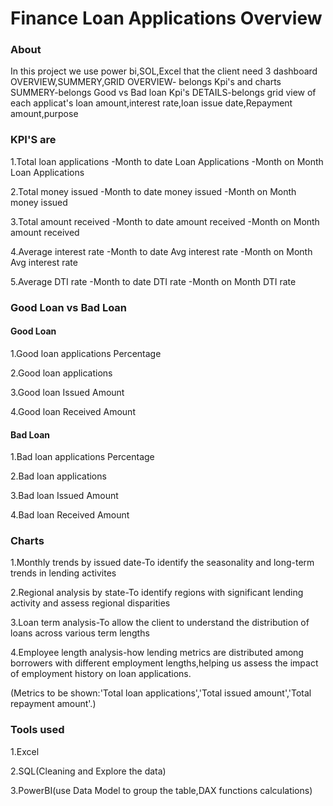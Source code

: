 # Finance Loan Applications Overview

### About
In this project we use power bi,SOL,Excel
that the client need 3 dashboard OVERVIEW,SUMMERY,GRID
OVERVIEW- belongs Kpi's and charts
SUMMERY-belongs Good vs Bad loan Kpi's
DETAILS-belongs grid view of each applicat's loan amount,interest rate,loan issue date,Repayment amount,purpose 
### KPI'S are
1.Total loan applications
	-Month to date Loan Applications
	-Month on Month Loan Applications

2.Total money issued
	-Month to date money issued
	-Month on Month money issued

3.Total amount received
	-Month to date amount received
	-Month on Month amount received

4.Average interest rate
	-Month to date Avg interest rate
	-Month on Month Avg interest rate

5.Average DTI rate
	-Month to date DTI rate
	-Month on Month DTI rate


### Good Loan vs Bad Loan

#### Good Loan
1.Good loan applications Percentage      

2.Good loan applications           

3.Good loan Issued Amount                

4.Good loan Received Amount  

#### Bad Loan
 1.Bad loan applications Percentage

 2.Bad loan applications

 3.Bad loan Issued Amount
 
 4.Bad loan Received Amount


### Charts

1.Monthly trends by issued date-To identify the seasonality and long-term trends in lending activites

2.Regional analysis by state-To identify regions with significant lending activity and assess regional disparities

3.Loan term analysis-To allow the client to understand the distribution of loans across various term lengths

4.Employee length analysis-how lending metrics are distributed among borrowers with different employment lengths,helping us assess the impact of employment history on loan applications.

(Metrics to be shown:'Total loan applications','Total issued amount','Total repayment amount'.)

### Tools used
  1.Excel
  
  2.SQL(Cleaning and Explore the data)
  
  3.PowerBI(use Data Model to group the table,DAX functions calculations)
  
